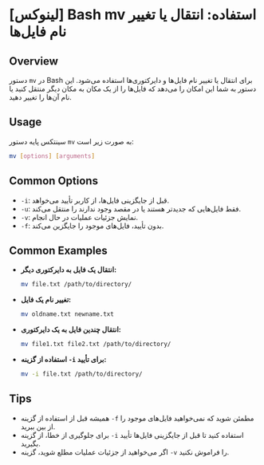 # [لینوکس] Bash mv استفاده: انتقال یا تغییر نام فایل‌ها

## Overview
دستور `mv` در Bash برای انتقال یا تغییر نام فایل‌ها و دایرکتوری‌ها استفاده می‌شود. این دستور به شما این امکان را می‌دهد که فایل‌ها را از یک مکان به مکان دیگر منتقل کنید یا نام آن‌ها را تغییر دهید.

## Usage
سینتکس پایه دستور `mv` به صورت زیر است:

```bash
mv [options] [arguments]
```

## Common Options
- `-i`: قبل از جایگزینی فایل‌ها، از کاربر تأیید می‌خواهد.
- `-u`: فقط فایل‌هایی که جدیدتر هستند یا در مقصد وجود ندارند را منتقل می‌کند.
- `-v`: نمایش جزئیات عملیات در حال انجام.
- `-f`: بدون تأیید، فایل‌های موجود را جایگزین می‌کند.

## Common Examples
- **انتقال یک فایل به دایرکتوری دیگر:**
  ```bash
  mv file.txt /path/to/directory/
  ```

- **تغییر نام یک فایل:**
  ```bash
  mv oldname.txt newname.txt
  ```

- **انتقال چندین فایل به یک دایرکتوری:**
  ```bash
  mv file1.txt file2.txt /path/to/directory/
  ```

- **استفاده از گزینه `-i` برای تأیید:**
  ```bash
  mv -i file.txt /path/to/directory/
  ```

## Tips
- همیشه قبل از استفاده از گزینه `-f` مطمئن شوید که نمی‌خواهید فایل‌های موجود را از بین ببرید.
- برای جلوگیری از خطا، از گزینه `-i` استفاده کنید تا قبل از جایگزینی فایل‌ها تأیید بگیرید.
- اگر می‌خواهید از جزئیات عملیات مطلع شوید، گزینه `-v` را فراموش نکنید.